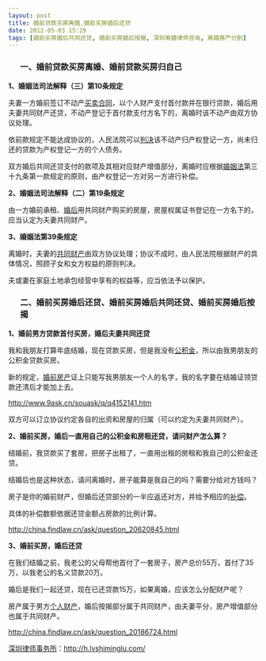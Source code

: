 ```yaml
---
layout: post
title: 婚前贷款买房离婚,婚前买房婚后还贷
date: 2012-05-03 15:29
tags: [婚前买房婚后共同还贷, 婚前买房婚后按揭, 深圳离婚律师咨询, 离婚房产分割]
---
```

<ol>
<h3>一、婚前贷款买房离婚、婚前贷款买房归自己</h3>
</ol>
<strong>1、婚姻法司法解释（三）第10条规定</strong>

夫妻一方婚前签订不动产<a href="http://h.lvshiminglu.com/law/760.html">买卖合同</a>，以个人财产支付首付款并在银行贷款，婚后用夫妻共同财产还贷，不动产登记于首付款支付方名下的，离婚时该不动产由双方协议处理。

依前款规定不能达成协议的，人民法院可以<a href="http://h.lvshiminglu.com/law/724.html">判决</a>该不动产归产权登记一方，尚未归还的贷款为产权登记一方的个人债务。

双方婚后共同还贷支付的款项及其相对应财产增值部分，离婚时应根据<a href="http://h.lvshiminglu.com/law/682.html">婚姻法</a>第三十九条第一款规定的原则，由产权登记一方对另一方进行补偿。

<strong>2、婚姻法司法解释（二）第19条规定</strong>

由一方婚前承租、<a href="http://h.lvshiminglu.com/law/660.html">婚后</a>用共同财产购买的房屋，房屋权属证书登记在一方名下的，应当认定为夫妻共同财产。

<strong>3、婚姻法第39条规定</strong>

离婚时，夫妻的<a href="http://h.lvshiminglu.com/law/168.html">共同财产</a>由双方协议处理；协议不成时，由人民法院根据财产的具体情况，照顾子女和女方权益的原则判决。

夫或妻在家庭土地承包经营中享有的权益等，应当依法予以保护。
<ol>
<h3>二、婚前买房婚后还贷、婚前买房婚后共同还贷、婚前买房婚后按揭</h3>
</ol>
<strong>1、婚前男方贷款首付买房，婚后夫妻共同还贷</strong>

我和我朋友打算年底结婚，现在贷款买房，但是我没有<a href="http://h.lvshiminglu.com/law/308.html">公积金</a>，所以由我男朋友的公积金贷款买房。

新的规定，<a href="http://h.lvshiminglu.com/law/223.html">婚前房产</a>证上只能写我男朋友一个人的名字，我的名字要在结婚证领贷款还清后才能加上去。

http://www.9ask.cn/souask/q/q4152141.htm

双方可以订立协议约定各自的出资和房屋的归属（可以约定为夫妻共同财产）。

<strong>2、婚前买房，婚后一直用自己的公积金和房租还贷，请问财产怎么算？</strong>

结婚前，我贷款买了套房，把房子出租了，一直用出租的房租和我自己的公积金还贷。

结婚后也是这种状态，请问离婚时，房子能算是我自己的吗？需要分给对方钱吗？

房子是你的婚前财产，但婚后还贷部分的一半应返还对方，并给予相应的<a href="http://h.lvshiminglu.com/law/837.html">补偿</a>。

具体的补偿数额依据还贷金额占房款的比例计算。

http://china.findlaw.cn/ask/question_20620845.html

<strong>3、婚前买房，婚后还贷</strong>

在我们结婚之前，我老公的父母帮他首付了一套房子，房产总价55万，首付了35万，以我老公的名义贷款20万。

婚后是我们一起还贷，现在已还贷款15万，如果离婚，应该怎么分配财产呢？

房产属于男方<a href="http://h.lvshiminglu.com/law/675.html">个人财产</a>，婚后按揭部分属于共同财产，由夫妻平分，房产增值部分也属于共同财产。

http://china.findlaw.cn/ask/question_20186724.html

<a href="http://h.lvshiminglu.com/">深圳律师事务所</a>：<a href="http://h.lvshiminglu.com/">http://h.lvshiminglu.com/</a>

